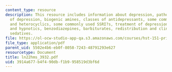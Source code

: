 ```yaml
---
content_type: resource
description: This resource includes information about depression, pathophysiology
  of depression, biogenic amines, classes of antidepressants, some commonly used tricylics
  and heterocyclics, some commonly used SSRI?s, treatment of depression, sedatives
  and hypnotics, benzodiazepines, barbiturates, redistribution and clinical use of
  sedatives.
file: https://ol-ocw-studio-app-qa.s3.amazonaws.com/courses/hst-151-principles-of-pharmacology-spring-2005/3914a677b4f490dbf1b9958519d3bf6d_ln22hms_3932.pdf
file_type: application/pdf
parent_uid: 5502e4b6-eb0f-8058-7243-48791293e627
resourcetype: Document
title: ln22hms_3932.pdf
uid: 3914a677-b4f4-90db-f1b9-958519d3bf6d
---
```


